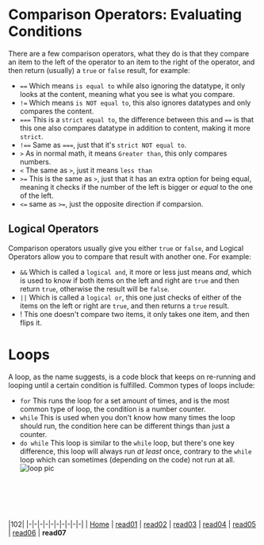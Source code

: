 # Comparison Operators: Evaluating Conditions 
There are a few comparison operators, what they do is that they compare an item to the left of the operator to an item to the right of the operator, and then return (usually) a `true` or `false` result, for example:
- `==`
Which means `is equal to` while also ignoring the datatype, it only looks at the content, meaning what you see is what you compare.
- `!=`
Which means `is NOT equal to`, this also ignores datatypes and only compares the content.
- `===`
This is a `strict equal to`, the difference between this and `==` is that this one also compares datatype in addition to content, making it more `strict`.
- `!==`
Same as `===`, just that it's `strict NOT equal to`.
- `>`
As in normal math, it means `Greater than`, this only compares numbers.
- `<`
The same as `>`, just it means `less than`
- `>=`
This is the same as `>`, just that it has an extra option for being equal, meaning it checks if the number of the left is bigger or _equal_ to the one of the left.
- `<=`
same as `>=`, just the opposite direction if comparsion.
## Logical Operators
Comparison operators usually give you either `true` or `false`, and Logical Operators allow you to compare that result with another one.
For example:
- `&&`
Which is called a `logical and`, it more or less just means _and_, which is used to know if both items on the left and right are `true` and then return `true`, otherwise the result will be `false`.
- `||`
Which is called a `logical or`, this one just checks of either of the items on the left or right are `true`, and then returns a `true` result.
- !
This one doesn't compare two items, it only takes one item, and then flips it.
# Loops
A loop, as the name suggests, is a code block that keeps on re-running and looping until a certain condition is fulfilled.
Common types of loops include:
- `for`
This runs the loop for a set amount of times, and is the most common type of loop, the condition is a number counter.
- `while`
This is used when you don't know how many times the loop should run, the condition here can be different things than just a counter.
- `do while`
This loop is similar to the `while` loop, but there's one key difference, this loop will always run _at least_ once, contrary to the `while` loop which can sometimes (depending on the code) not run at all.
![loop pic](https://i.imgur.com/IlRqttS.png)








<br/><br/> 
<br/><br/>  



|102|
|-|-|-|-|-|-|-|-|-|-|
| [Home](https://suhaib-ersan.github.io/reading-notes/) | [read01](https://suhaib-ersan.github.io/reading-notes/read01) | [read02](https://suhaib-ersan.github.io/reading-notes/read02) | [read03](https://suhaib-ersan.github.io/reading-notes/read03) | [read04](https://suhaib-ersan.github.io/reading-notes/read04) | [read05](https://suhaib-ersan.github.io/reading-notes/read05) | [read06](https://suhaib-ersan.github.io/reading-notes/read06) | **read07**